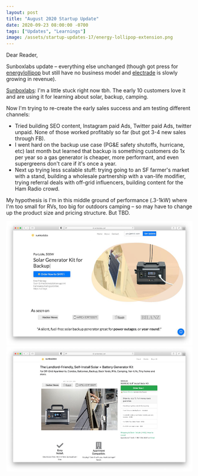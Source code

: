 ```yaml
---
layout: post
title: "August 2020 Startup Update"
date: 2020-09-23 08:00:00 -0700
tags: ["Updates", "Learnings"]
image: /assets/startup-updates-17/energy-lollipop-extension.png
---
```


Dear Reader,

Sunboxlabs update – everything else unchanged (though got press for [energylollipop](https://energylollipop.com) but still have no business model and [electrade](https://cars.electrade.app) is slowly growing in revenue).

[Sunboxlabs](https://sunboxlabs.com): I'm a little stuck right now tbh. The early 10 customers love it and are using it for learning about solar, backup, camping.

Now I'm trying to re-create the early sales success and am testing different channels:

- Tried building SEO content, Instagram paid Ads, Twitter paid Ads, twitter unpaid. None of those worked profitably so far (but got 3-4 new sales through FB).
- I went hard on the backup use case (PG&E safety shutoffs, hurricane, etc) last month but learned that backup is something customers do 1x per year so a gas generator is cheaper, more performant, and even supergreens don't care if it's once a year.
- Next up trying less scalable stuff: trying going to an SF farmer's market with a stand, building a wholesale partnership with a van-life modifier, trying referral deals with off-grid influencers, building content for the Ham Radio crowd.

My hypothesis is I'm in this middle ground of performance (.3-1kW) where I'm too small for RVs, too big for outdoors camping – so may have to change up the product size and pricing structure. But TBD.

![](/assets/startup-updates-20/demo_sunboxlabs.jpg)
![](/assets/startup-updates-20/demo_sunboxlabs_old.jpg)
